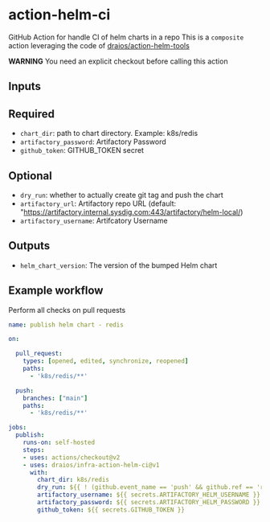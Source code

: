# action-helm-ci

GitHub Action for handle CI of helm charts in a repo
This is a `composite` action leveraging the code of [draios/action-helm-tools](github.com/draios/action-helm-tools)

**WARNING** You need an explicit checkout before calling this action

## Inputs

## Required

- `chart_dir`: path to chart directory. Example: k8s/redis
- `artifactory_password`: Artifactory Password
- `github_token`:  GITHUB_TOKEN secret

## Optional

- `dry_run`: whether to actually create git tag and push the chart
- `artifactory_url`: Artifactory repo URL (default: "https://artifactory.internal.sysdig.com:443/artifactory/helm-local/)
- `artifactory_username`: Artifcatory Username

## Outputs

- `helm_chart_version`: The version of the bumped Helm chart

## Example workflow

Perform all checks on pull requests

```yaml
name: publish helm chart - redis

on:

  pull_request:
    types: [opened, edited, synchronize, reopened]
    paths:
      - 'k8s/redis/**'

  push:
    branches: ["main"]
    paths:
      - 'k8s/redis/**'

jobs:
  publish:
    runs-on: self-hosted
    steps:
    - uses: actions/checkout@v2
    - uses: draios/infra-action-helm-ci@v1
      with:
        chart_dir: k8s/redis
        dry_run: ${{ ! (github.event_name == 'push' && github.ref == 'refs/heads/main') }}
        artifactory_username: ${{ secrets.ARTIFACTORY_HELM_USERNAME }}
        artifactory_password: ${{ secrets.ARTIFACTORY_HELM_PASSWORD }}
        github_token: ${{ secrets.GITHUB_TOKEN }}

```
